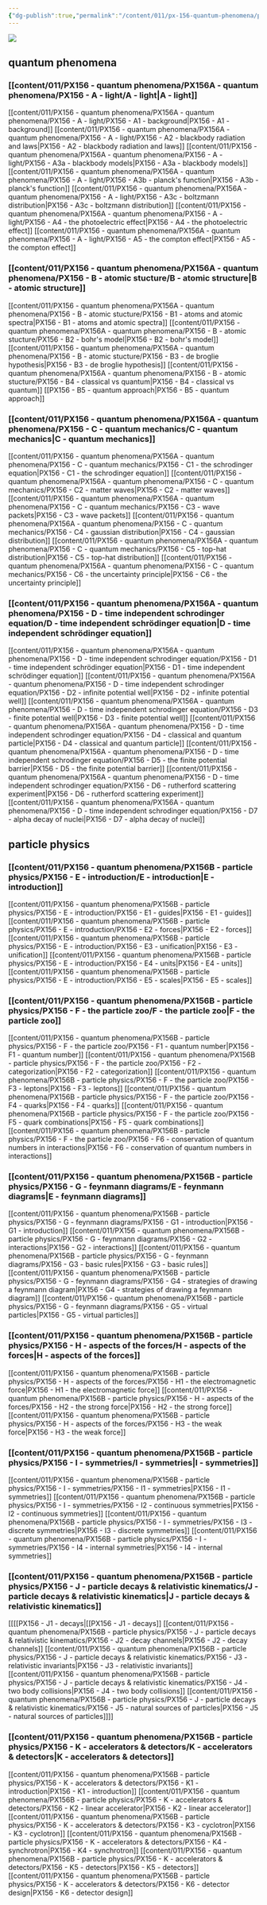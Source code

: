 ```yaml
---
{"dg-publish":true,"permalink":"/content/011/px-156-quantum-phenomena/px-156-0-quantum-phenomena/","pinned":true,"noteIcon":"2","created":"2024-11-25T10:50:32.000+00:00","updated":"2024-12-17T00:12:26.695+00:00"}
---
```


<img src = 'https://i.redd.it/mlo5t8m023c91.gif' class = 'banner'>

## quantum phenomena
### [[content/011/PX156 - quantum phenomena/PX156A - quantum phenomena/PX156 - A - light/A - light\|A - light]]
[[content/011/PX156 - quantum phenomena/PX156A - quantum phenomena/PX156 - A - light/PX156 - A1 - background\|PX156 - A1 - background]]
[[content/011/PX156 - quantum phenomena/PX156A - quantum phenomena/PX156 - A - light/PX156 - A2 - blackbody radiation and laws\|PX156 - A2 - blackbody radiation and laws]]
[[content/011/PX156 - quantum phenomena/PX156A - quantum phenomena/PX156 - A - light/PX156 - A3a - blackbody models\|PX156 - A3a - blackbody models]]
[[content/011/PX156 - quantum phenomena/PX156A - quantum phenomena/PX156 - A - light/PX156 - A3b - planck's function\|PX156 - A3b - planck's function]]
[[content/011/PX156 - quantum phenomena/PX156A - quantum phenomena/PX156 - A - light/PX156 - A3c - boltzmann distribution\|PX156 - A3c - boltzmann distribution]]
[[content/011/PX156 - quantum phenomena/PX156A - quantum phenomena/PX156 - A - light/PX156 - A4 - the photoelectric effect\|PX156 - A4 - the photoelectric effect]]
[[content/011/PX156 - quantum phenomena/PX156A - quantum phenomena/PX156 - A - light/PX156 - A5 - the compton effect\|PX156 - A5 - the compton effect]]
### [[content/011/PX156 - quantum phenomena/PX156A - quantum phenomena/PX156 - B - atomic stucture/B - atomic structure\|B - atomic structure]]
[[content/011/PX156 - quantum phenomena/PX156A - quantum phenomena/PX156 - B - atomic stucture/PX156 - B1 - atoms and atomic spectra\|PX156 - B1 - atoms and atomic spectra]]
[[content/011/PX156 - quantum phenomena/PX156A - quantum phenomena/PX156 - B - atomic stucture/PX156 - B2 - bohr's model\|PX156 - B2 - bohr's model]]
[[content/011/PX156 - quantum phenomena/PX156A - quantum phenomena/PX156 - B - atomic stucture/PX156 - B3 - de broglie hypothesis\|PX156 - B3 - de broglie hypothesis]]
[[content/011/PX156 - quantum phenomena/PX156A - quantum phenomena/PX156 - B - atomic stucture/PX156 - B4 - classical  vs quantum\|PX156 - B4 - classical  vs quantum]]
[[PX156 - B5 - quantum approach\|PX156 - B5 - quantum approach]]
### [[content/011/PX156 - quantum phenomena/PX156A - quantum phenomena/PX156 - C - quantum mechanics/C - quantum mechanics\|C - quantum mechanics]]
[[content/011/PX156 - quantum phenomena/PX156A - quantum phenomena/PX156 - C - quantum mechanics/PX156 - C1 - the schrodinger equation\|PX156 - C1 - the schrodinger equation]]
[[content/011/PX156 - quantum phenomena/PX156A - quantum phenomena/PX156 - C - quantum mechanics/PX156 - C2 - matter waves\|PX156 - C2 - matter waves]]
[[content/011/PX156 - quantum phenomena/PX156A - quantum phenomena/PX156 - C - quantum mechanics/PX156 - C3 - wave packets\|PX156 - C3 - wave packets]]
[[content/011/PX156 - quantum phenomena/PX156A - quantum phenomena/PX156 - C - quantum mechanics/PX156 - C4 - gaussian distribution\|PX156 - C4 - gaussian distribution]]
[[content/011/PX156 - quantum phenomena/PX156A - quantum phenomena/PX156 - C - quantum mechanics/PX156 - C5 - top-hat distribution\|PX156 - C5 - top-hat distribution]]
[[content/011/PX156 - quantum phenomena/PX156A - quantum phenomena/PX156 - C - quantum mechanics/PX156 - C6 - the uncertainty principle\|PX156 - C6 - the uncertainty principle]]
### [[content/011/PX156 - quantum phenomena/PX156A - quantum phenomena/PX156 - D - time independent schrodinger equation/D - time independent schrödinger equation\|D - time independent schrödinger equation]]
[[content/011/PX156 - quantum phenomena/PX156A - quantum phenomena/PX156 - D - time independent schrodinger equation/PX156 - D1 - time independent schrödinger equation\|PX156 - D1 - time independent schrödinger equation]]
[[content/011/PX156 - quantum phenomena/PX156A - quantum phenomena/PX156 - D - time independent schrodinger equation/PX156 - D2 - infinite potential well\|PX156 - D2 - infinite potential well]]
[[content/011/PX156 - quantum phenomena/PX156A - quantum phenomena/PX156 - D - time independent schrodinger equation/PX156 - D3 - finite potential well\|PX156 - D3 - finite potential well]]
[[content/011/PX156 - quantum phenomena/PX156A - quantum phenomena/PX156 - D - time independent schrodinger equation/PX156 - D4 - classical and quantum particle\|PX156 - D4 - classical and quantum particle]]
[[content/011/PX156 - quantum phenomena/PX156A - quantum phenomena/PX156 - D - time independent schrodinger equation/PX156 - D5 - the finite potential barrier\|PX156 - D5 - the finite potential barrier]]
[[content/011/PX156 - quantum phenomena/PX156A - quantum phenomena/PX156 - D - time independent schrodinger equation/PX156 - D6 - rutherford scattering experiment\|PX156 - D6 - rutherford scattering experiment]]
[[content/011/PX156 - quantum phenomena/PX156A - quantum phenomena/PX156 - D - time independent schrodinger equation/PX156 - D7 - alpha decay of nuclei\|PX156 - D7 - alpha decay of nuclei]]
## particle physics
### [[content/011/PX156 - quantum phenomena/PX156B - particle physics/PX156 - E - introduction/E - introduction\|E - introduction]]
[[content/011/PX156 - quantum phenomena/PX156B - particle physics/PX156 - E - introduction/PX156 - E1 - guides\|PX156 - E1 - guides]]
[[content/011/PX156 - quantum phenomena/PX156B - particle physics/PX156 - E - introduction/PX156 - E2 - forces\|PX156 - E2 - forces]]
[[content/011/PX156 - quantum phenomena/PX156B - particle physics/PX156 - E - introduction/PX156 - E3 - unification\|PX156 - E3 - unification]]
[[content/011/PX156 - quantum phenomena/PX156B - particle physics/PX156 - E - introduction/PX156 - E4 - units\|PX156 - E4 - units]]
[[content/011/PX156 - quantum phenomena/PX156B - particle physics/PX156 - E - introduction/PX156 - E5 - scales\|PX156 - E5 - scales]]
### [[content/011/PX156 - quantum phenomena/PX156B - particle physics/PX156 - F - the particle zoo/F - the particle zoo\|F - the particle zoo]]
[[content/011/PX156 - quantum phenomena/PX156B - particle physics/PX156 - F - the particle zoo/PX156 - F1 - quantum number\|PX156 - F1 - quantum number]]
[[content/011/PX156 - quantum phenomena/PX156B - particle physics/PX156 - F - the particle zoo/PX156 - F2 - categorization\|PX156 - F2 - categorization]]
[[content/011/PX156 - quantum phenomena/PX156B - particle physics/PX156 - F - the particle zoo/PX156 - F3 - leptons\|PX156 - F3 - leptons]]
[[content/011/PX156 - quantum phenomena/PX156B - particle physics/PX156 - F - the particle zoo/PX156 - F4 - quarks\|PX156 - F4 - quarks]]
[[content/011/PX156 - quantum phenomena/PX156B - particle physics/PX156 - F - the particle zoo/PX156 - F5 - quark combinations\|PX156 - F5 - quark combinations]]
[[content/011/PX156 - quantum phenomena/PX156B - particle physics/PX156 - F - the particle zoo/PX156 - F6 - conservation of quantum numbers in interactions\|PX156 - F6 - conservation of quantum numbers in interactions]]
### [[content/011/PX156 - quantum phenomena/PX156B - particle physics/PX156 - G - feynmann diagrams/E - feynmann diagrams\|E - feynmann diagrams]]
[[content/011/PX156 - quantum phenomena/PX156B - particle physics/PX156 - G - feynmann diagrams/PX156 - G1 - introduction\|PX156 - G1 - introduction]]
[[content/011/PX156 - quantum phenomena/PX156B - particle physics/PX156 - G - feynmann diagrams/PX156 - G2 - interactions\|PX156 - G2 - interactions]]
[[content/011/PX156 - quantum phenomena/PX156B - particle physics/PX156 - G - feynmann diagrams/PX156 - G3 - basic rules\|PX156 - G3 - basic rules]]
[[content/011/PX156 - quantum phenomena/PX156B - particle physics/PX156 - G - feynmann diagrams/PX156 - G4 - strategies of drawing a feynmann diagram\|PX156 - G4 - strategies of drawing a feynmann diagram]]
[[content/011/PX156 - quantum phenomena/PX156B - particle physics/PX156 - G - feynmann diagrams/PX156 - G5 - virtual particles\|PX156 - G5 - virtual particles]]
### [[content/011/PX156 - quantum phenomena/PX156B - particle physics/PX156 - H - aspects of the forces/H - aspects of the forces\|H - aspects of the forces]]
[[content/011/PX156 - quantum phenomena/PX156B - particle physics/PX156 - H - aspects of the forces/PX156 - H1 - the electromagnetic force\|PX156 - H1 - the electromagnetic force]]
[[content/011/PX156 - quantum phenomena/PX156B - particle physics/PX156 - H - aspects of the forces/PX156 - H2 - the strong force\|PX156 - H2 - the strong force]]
[[content/011/PX156 - quantum phenomena/PX156B - particle physics/PX156 - H - aspects of the forces/PX156 - H3 - the weak force\|PX156 - H3 - the weak force]]
### [[content/011/PX156 - quantum phenomena/PX156B - particle physics/PX156 - I - symmetries/I - symmetries\|I - symmetries]]
[[content/011/PX156 - quantum phenomena/PX156B - particle physics/PX156 - I - symmetries/PX156 - I1 - symmetries\|PX156 - I1 - symmetries]]
[[content/011/PX156 - quantum phenomena/PX156B - particle physics/PX156 - I - symmetries/PX156 - I2 - continuous symmetries\|PX156 - I2 - continuous symmetries]]
[[content/011/PX156 - quantum phenomena/PX156B - particle physics/PX156 - I - symmetries/PX156 - I3 - discrete symmetries\|PX156 - I3 - discrete symmetries]]
[[content/011/PX156 - quantum phenomena/PX156B - particle physics/PX156 - I - symmetries/PX156 - I4 - internal symmetries\|PX156 - I4 - internal symmetries]]
### [[content/011/PX156 - quantum phenomena/PX156B - particle physics/PX156 - J -  particle decays & relativistic kinematics/J - particle decays & relativistic kinematics\|J - particle decays & relativistic kinematics]]
[[[[PX156 - J1 - decays\|[[PX156 - J1 - decays]]
[[content/011/PX156 - quantum phenomena/PX156B - particle physics/PX156 - J -  particle decays & relativistic kinematics/PX156 - J2 - decay channels\|PX156 - J2 - decay channels]]
[[content/011/PX156 - quantum phenomena/PX156B - particle physics/PX156 - J -  particle decays & relativistic kinematics/PX156 - J3 - relativistic invariants\|PX156 - J3 - relativistic invariants]]
[[content/011/PX156 - quantum phenomena/PX156B - particle physics/PX156 - J -  particle decays & relativistic kinematics/PX156 - J4 - two body collisions\|PX156 - J4 - two body collisions]]
[[content/011/PX156 - quantum phenomena/PX156B - particle physics/PX156 - J -  particle decays & relativistic kinematics/PX156 - J5 - natural sources of particles\|PX156 - J5 - natural sources of particles]]]]
### [[content/011/PX156 - quantum phenomena/PX156B - particle physics/PX156 - K - accelerators & detectors/K - accelerators & detectors\|K - accelerators & detectors]]
[[content/011/PX156 - quantum phenomena/PX156B - particle physics/PX156 - K - accelerators & detectors/PX156 - K1 - introduction\|PX156 - K1 - introduction]]
[[content/011/PX156 - quantum phenomena/PX156B - particle physics/PX156 - K - accelerators & detectors/PX156 - K2 - linear accelerator\|PX156 - K2 - linear accelerator]]
[[content/011/PX156 - quantum phenomena/PX156B - particle physics/PX156 - K - accelerators & detectors/PX156 - K3 - cyclotron\|PX156 - K3 - cyclotron]]
[[content/011/PX156 - quantum phenomena/PX156B - particle physics/PX156 - K - accelerators & detectors/PX156 - K4 - synchrotron\|PX156 - K4 - synchrotron]]
[[content/011/PX156 - quantum phenomena/PX156B - particle physics/PX156 - K - accelerators & detectors/PX156 - K5 - detectors\|PX156 - K5 - detectors]]
[[content/011/PX156 - quantum phenomena/PX156B - particle physics/PX156 - K - accelerators & detectors/PX156 - K6 - detector design\|PX156 - K6 - detector design]]
